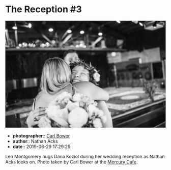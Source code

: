 # The Reception \#3

![Len Montgomery hugs Dana Koziol](assets/2019-06-29-set-3-the-reception-03.webp)

* **photographer**:: [Carl Bower](https://carlbowerphotos.com)  
* **author**:: Nathan Acks  
* **date**:: 2019-06-29 17:29:29

Len Montgomery hugs Dana Koziol during her wedding reception as Nathan Acks looks on. Photo taken by Carl Bower at the [Mercury Cafe](http://mercurycafe.com).
